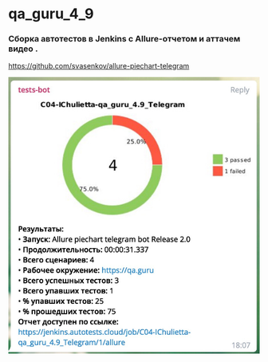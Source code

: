 # qa_guru_4_9

### Сборка автотестов в Jenkins с Allure-отчетом и аттачем видео .

https://github.com/svasenkov/allure-piechart-telegram

![alt text](screenshots/216.png)